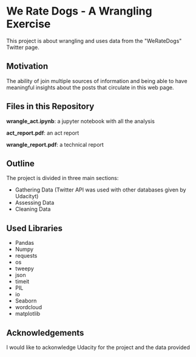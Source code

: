 # We Rate Dogs - A Wrangling Exercise

This project is about wrangling and uses data from the "WeRateDogs" Twitter
page.

## Motivation
The ability of join multiple sources of information and being able to have meaningful
insights about the posts that circulate in this web page.

## Files in this Repository
**wrangle_act.ipynb**: a jupyter notebook with all the analysis

**act_report.pdf**: an act report

**wrangle_report.pdf**: a technical report

## Outline
The project is divided in three main sections:
- Gathering Data (Twitter API was used with other databases given by Udacityt)
- Assessing Data
- Cleaning Data

## Used Libraries
- Pandas
- Numpy
- requests
- os
- tweepy
- json
- timeit
- PIL
- io
- Seaborn
- wordcloud
- matplotlib

## Acknowledgements 
I would like to ackonwledge Udacity for the project and the data provided
